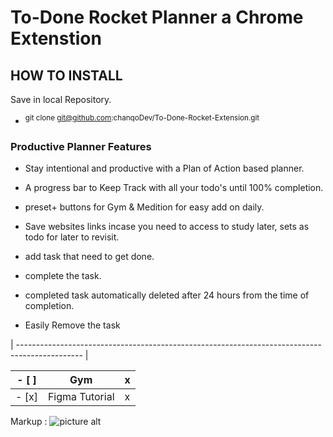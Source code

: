 # To-Done Rocket Planner a Chrome Extenstion

## HOW TO INSTALL

Save in local Repository.

- <sup> git clone git@github.com:chanqoDev/To-Done-Rocket-Extension.git </sup>

### Productive Planner Features

- Stay intentional and productive with a Plan of Action based planner.

- A progress bar to Keep Track with all your todo's until 100% completion.

- preset+ buttons for Gym & Medition for easy add on daily.

- Save websites links incase you need to access to study later, sets as todo for later to revisit.

- add task that need to get done.

- complete the task.

- completed task automatically deleted after 24 hours from the time of completion.

- Easily Remove the task

| ---------------------------------------------------------------------------------------------- |

| - [ ] | Gym            | x   |
| ----- | -------------- | --- |
| - [x] | Figma Tutorial | x   |


Markup : ![picture alt](https://i.imgur.com/BlAat1F.png/200x150 "Title is optional")
